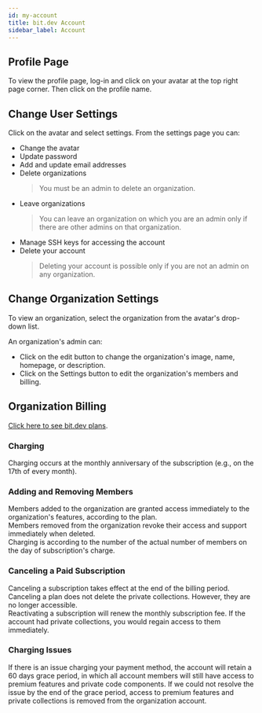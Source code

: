 ```yaml
---
id: my-account
title: bit.dev Account
sidebar_label: Account
---
```


## Profile Page

To view the profile page, log-in and click on your avatar at the top right page corner. Then click on the profile name.

## Change User Settings

Click on the avatar and select settings. From the settings page you can:  

- Change the avatar
- Update password
- Add and update email addresses
- Delete organizations
  > You must be an admin to delete an organization.
- Leave organizations
  > You can leave an organization on which you are an admin only if there are other admins on that organization.  
- Manage SSH keys for accessing the account
- Delete your account
  > Deleting your account is possible only if you are not an admin on any organization.

## Change Organization Settings

To view an organization, select the organization from the avatar's drop-down list.  

An organization's admin can:  

- Click on the edit button to change the organization's image, name, homepage, or description.  
- Click on the Settings button to edit the organization's members and billing.  

## Organization Billing  

[Click here to see bit.dev plans](https://bit.dev/pricing).

### Charging

Charging occurs at the monthly anniversary of the subscription (e.g., on the 17th of every month).  

### Adding and Removing Members

Members added to the organization are granted access immediately to the organization's features, according to the plan.  
Members removed from the organization revoke their access and support immediately when deleted.  
Charging is according to the number of the actual number of members on the day of subscription's charge.  

### Canceling a Paid Subscription

Canceling a subscription takes effect at the end of the billing period. Canceling a plan does not delete the private collections. However, they are no longer accessible.  
Reactivating a subscription will renew the monthly subscription fee. If the account had private collections, you would regain access to them immediately.

### Charging Issues

If there is an issue charging your payment method, the account will retain a 60 days grace period, in which all account members will still have access to premium features and private code components.
If we could not resolve the issue by the end of the grace period, access to premium features and private collections is removed from the organization account.
